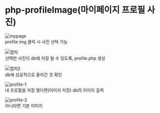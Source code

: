 # php-profileImage(마이페이지 프로필 사진)

 ![mypage](https://user-images.githubusercontent.com/114225559/192100679-54dca8e3-3fa9-4176-81e5-d6a6e82d0daa.PNG)
 <br>profile img 클릭 시 사진 선택 가능


 ![캡처](https://user-images.githubusercontent.com/114225559/192100626-755ab363-dbdd-4ad3-8afa-3110bf6a3054.PNG)
 <br>선택한 사진이 db에 저장 될 수 있도록, profile.php 생성
 
 
 ![캡처2](https://user-images.githubusercontent.com/114225559/192100628-be03ac89-05ae-4a09-b24d-baf893854eec.PNG)
 <br>db에 성공적으로 올라간 것 확인

 
![profile-1](https://user-images.githubusercontent.com/114225559/192100616-7aca639e-75d0-4dde-b62f-b4f4ae42e9c7.PNG)
<br>내 프로필을 저장 했다면(이미지 저장) db의 이미지 출력


![profile-2](https://user-images.githubusercontent.com/114225559/192100621-1e7995f6-eab8-4c9a-86be-347112e5c5c1.PNG)
<br>아니라면 기본 이미지 


